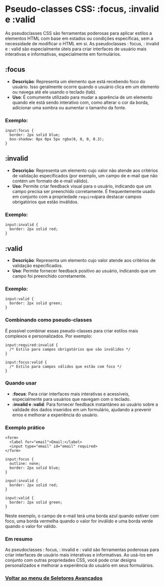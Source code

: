 # Pseudo-classes CSS: :focus, :invalid e :valid

As pseudoclasses CSS são ferramentas poderosas para aplicar estilos a elementos HTML com base em estados ou condições específicas, sem a necessidade de modificar o HTML em si. As pseudoclasses : focus, : invalid e : valid são especialmente úteis para criar interfaces de usuário mais interativas e informativas, especialmente em formulários.

## :focus

- **Descrição**: Representa um elemento que está recebendo foco do usuário. Isso geralmente ocorre quando o usuário clica em um elemento ou navega até ele usando o teclado (tab).
- **Uso**: É comumente utilizado para mudar a aparência de um elemento quando ele está sendo interativo com, como alterar o cor da borda, adicionar uma sombra ou aumentar o tamanho da fonte.
### Exemplo:

```
input:focus {
  border: 2px solid blue;
  box-shadow: 0px 0px 5px rgba(0, 0, 0, 0.3);
}
```

## :invalid

- **Descrição**: Representa um elemento cujo valor não atende aos critérios de validação especificados (por exemplo, um campo de e-mail que não contém um formato de e-mail válido).
- **Uso**: Permite criar feedback visual para o usuário, indicando que um campo precisa ser preenchido corretamente. É frequentemente usado em conjunto com a propriedade `required`para destacar campos obrigatórios que estão inválidos.
### Exemplo:

```
input:invalid {
  border: 2px solid red;
}
```

## :valid

- **Descrição**: Representa um elemento cujo valor atende aos critérios de validação especificados.
- **Uso**: Permite fornecer feedback positivo ao usuário, indicando que um campo foi preenchido corretamente.
### Exemplo:

```
input:valid {
  border: 2px solid green;
}
```

### Combinando como pseudo-classes

É possível combinar essas pseudo-classes para criar estilos mais complexos e personalizados. Por exemplo:

```
input:required:invalid {
  /* Estilo para campos obrigatórios que são inválidos */
}

input:focus:valid {
  /* Estilo para campos válidos que estão com foco */
}
```
### Quando usar

- **:focus**: Para criar interfaces mais interativas e acessíveis, especialmente para usuários que navegam com o teclado.
- **:invalid e :valid**: Para fornecer feedback instantâneo ao usuário sobre a validade dos dados inseridos em um formulário, ajudando a prevenir erros e melhorar a experiência do usuário.
### Exemplo prático

```
<form>
  <label for="email">Email:</label>
  <input type="email" id="email" required>
</form>
```

```
input:focus {
  outline: none;
  border: 2px solid blue;
}

input:invalid {
  border: 2px solid red;
}

input:valid {
  border: 2px solid green;
}
```

Neste exemplo, o campo de e-mail terá uma borda azul quando estiver com foco, uma borda vermelha quando o valor for inválido e uma borda verde quando o valor for válido.

### Em resumo

As pseudoclasses : focus, : invalid e : valid são ferramentas poderosas para criar interfaces de usuário mais interativas e informativas. Ao usá-los em conjunto com outras propriedades CSS, você pode criar designs personalizados e melhorar a experiência do usuário em seus formulários.

### [Voltar ao menu de Seletores Avançados](Menu.md)
